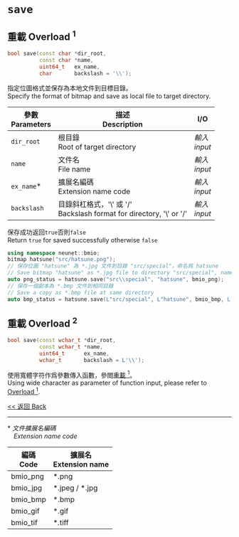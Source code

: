 # `save`

## 重載 Overload $^1$

```c++
bool save(const char *dir_root,
          const char *name,
          uint64_t   ex_name,
          char       backslash = '\\');
```

指定位圖格式並保存為本地文件到目標目錄。\
Specify the format of bitmap and save as local file to target directory.

參數<br>Parameters|描述<br>Description|I/O
-|-|-
`dir_root`|根目錄<br>Root of target directory|*輸入<br>input*
`name`|文件名<br>File name|*輸入<br>input*
`ex_name`*|擴展名編碼<br>Extension name code|*輸入<br>input*
`backslash`|目錄斜杠格式，\'\\\' 或 \'/\'<br>Backslash format for directory, \'\\\' or \'/\'|*輸入<br>input*

保存成功返回`true`否則`false`\
Return `true` for saved successfully otherwise `false`

```c++
using namespace neunet::bmio;
bitmap hatsune("src/hatsune.png");
// 保存位圖 "hatsune" 為 *.jpg 文件到目錄 "src/special"，命名爲 hatsune
// Save bitmap "hatsune" as *.jpg file to directory "src/special", named hatsune
auto png_status = hatsune.save("src\\special", "hatsune", bmio_png);
// 保存一個副本為 *.bmp 文件到相同目錄
// Save a copy as *.bmp file at same directory
auto bmp_status = hatsune.save(L"src/special", L"hatsune", bmio_bmp, L'/');
```

## 重載 Overload $^2$

```c++
bool save(const wchar_t *dir_root,
          const wchar_t *name,
          uint64_t      ex_name,
          wchar_t       backslash = L'\\');
```

使用寬體字符作爲參數傳入函數，參閲[重載 $^1$](#重載-overload-1)。\
Using wide character as parameter of function input, please refer to [Overload $^1$](#重載-overload-1).

[<< 返回 Back](cover.md)

---

\* *文件擴展名編碼<br>&emsp;Extension name code*

編碼<br>Code|擴展名<br>Extension name
-|-
bmio_png|\*.png
bmio_jpg|\*.jpeg / \*.jpg
bmio_bmp|\*.bmp
bmio_gif|\*.gif
bmio_tif|\*.tiff
